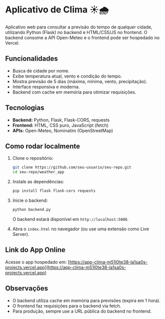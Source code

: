 # Aplicativo de Clima ☀️🌧️

Aplicativo web para consultar a previsão do tempo de qualquer cidade, utilizando Python (Flask) no backend e HTML/CSS/JS no frontend. O backend consome a API Open-Meteo e o frontend pode ser hospedado no Vercel.

## Funcionalidades

- Busca de cidade por nome.
- Exibe temperatura atual, vento e condição do tempo.
- Mostra previsão de 5 dias (máxima, mínima, vento, precipitação).
- Interface responsiva e moderna.
- Backend com cache em memória para otimizar requisições.

## Tecnologias

- **Backend:** Python, Flask, Flask-CORS, requests
- **Frontend:** HTML, CSS puro, JavaScript (fetch)
- **APIs:** Open-Meteo, Nominatim (OpenStreetMap)

## Como rodar localmente

1. Clone o repositório:
   ```bash
   git clone https://github.com/seu-usuario/seu-repo.git
   cd seu-repo/weather_app
   ```

2. Instale as dependências:
   ```bash
   pip install flask flask-cors requests
   ```

3. Inicie o backend:
   ```bash
   python backend.py
   ```
   O backend estará disponível em `http://localhost:5000`.

4. Abra o `index.html` no navegador (ou use uma extensão como Live Server).

## Link do App Online

Acesse o app hospedado em: [https://app-clima-m51l0te38-la1sa0s-projects.vercel.app](https://app-clima-m51l0te38-la1sa0s-projects.vercel.app)


## Observações

- O backend utiliza cache em memória para previsões (expira em 1 hora).
- O frontend faz requisições para o backend via fetch.
- Para produção, sempre use a URL pública do backend no frontend.
